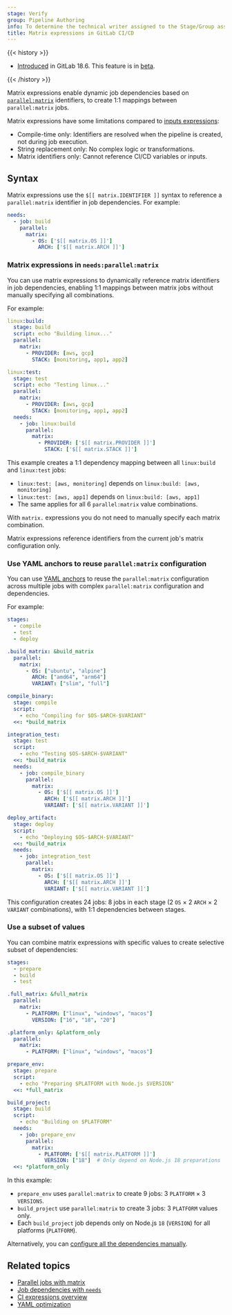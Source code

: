 ```yaml
---
stage: Verify
group: Pipeline Authoring
info: To determine the technical writer assigned to the Stage/Group associated with this page, see https://handbook.gitlab.com/handbook/product/ux/technical-writing/#assignments
title: Matrix expressions in GitLab CI/CD
---
```


{{< history >}}

- [Introduced](https://gitlab.com/gitlab-org/gitlab/-/issues/423553) in GitLab 18.6. This feature is in [beta](../../policy/development_stages_support.md#beta).

{{< /history >}}

Matrix expressions enable dynamic job dependencies based on [`parallel:matrix`](_index.md#parallelmatrix)
identifiers, to create 1:1 mappings between `parallel:matrix` jobs.

Matrix expressions have some limitations compared to [inputs expressions](expressions.md#inputs-context):

- Compile-time only: Identifiers are resolved when the pipeline is created, not during job execution.
- String replacement only: No complex logic or transformations.
- Matrix identifiers only: Cannot reference CI/CD variables or inputs.

## Syntax

Matrix expressions use the `$[[ matrix.IDENTIFIER ]]` syntax to reference a
`parallel:matrix` identifier in job dependencies. For example:

```yaml
needs:
  - job: build
    parallel:
      matrix:
        - OS: ['$[[ matrix.OS ]]']
          ARCH: ['$[[ matrix.ARCH ]]']
```

### Matrix expressions in `needs:parallel:matrix`

You can use matrix expressions to dynamically reference matrix identifiers in job dependencies,
enabling 1:1 mappings between matrix jobs without manually specifying all combinations.

For example:

```yaml
linux:build:
  stage: build
  script: echo "Building linux..."
  parallel:
    matrix:
      - PROVIDER: [aws, gcp]
        STACK: [monitoring, app1, app2]

linux:test:
  stage: test
  script: echo "Testing linux..."
  parallel:
    matrix:
      - PROVIDER: [aws, gcp]
        STACK: [monitoring, app1, app2]
  needs:
    - job: linux:build
      parallel:
        matrix:
          - PROVIDER: ['$[[ matrix.PROVIDER ]]']
            STACK: ['$[[ matrix.STACK ]]']
```

This example creates a 1:1 dependency mapping between all `linux:build` and `linux:test` jobs:

- `linux:test: [aws, monitoring]` depends on `linux:build: [aws, monitoring]`
- `linux:test: [aws, app1]` depends on `linux:build: [aws, app1]`
- The same applies for all 6 `parallel:matrix` value combinations.

With `matrix.` expressions you do not need to manually specify each matrix combination.

Matrix expressions reference identifiers from the current job's matrix configuration only.

### Use YAML anchors to reuse `parallel:matrix` configuration

You can use [YAML anchors](yaml_optimization.md#anchors) to reuse the `parallel:matrix`
configuration across multiple jobs with complex `parallel:matrix` configuration and dependencies.

For example:

```yaml
stages:
  - compile
  - test
  - deploy

.build_matrix: &build_matrix
  parallel:
    matrix:
      - OS: ["ubuntu", "alpine"]
        ARCH: ["amd64", "arm64"]
        VARIANT: ["slim", "full"]

compile_binary:
  stage: compile
  script:
    - echo "Compiling for $OS-$ARCH-$VARIANT"
  <<: *build_matrix

integration_test:
  stage: test
  script:
    - echo "Testing $OS-$ARCH-$VARIANT"
  <<: *build_matrix
  needs:
    - job: compile_binary
      parallel:
        matrix:
          - OS: ['$[[ matrix.OS ]]']
            ARCH: ['$[[ matrix.ARCH ]]']
            VARIANT: ['$[[ matrix.VARIANT ]]']

deploy_artifact:
  stage: deploy
  script:
    - echo "Deploying $OS-$ARCH-$VARIANT"
  <<: *build_matrix
  needs:
    - job: integration_test
      parallel:
        matrix:
          - OS: ['$[[ matrix.OS ]]']
            ARCH: ['$[[ matrix.ARCH ]]']
            VARIANT: ['$[[ matrix.VARIANT ]]']
```

This configuration creates 24 jobs: 8 jobs in each stage (2 `OS` × 2 `ARCH` × 2 `VARIANT` combinations),
with 1:1 dependencies between stages.

### Use a subset of values

You can combine matrix expressions with specific values to create selective subset of dependencies:

```yaml
stages:
  - prepare
  - build
  - test

.full_matrix: &full_matrix
  parallel:
    matrix:
      - PLATFORM: ["linux", "windows", "macos"]
        VERSION: ["16", "18", "20"]

.platform_only: &platform_only
  parallel:
    matrix:
      - PLATFORM: ["linux", "windows", "macos"]

prepare_env:
  stage: prepare
  script:
    - echo "Preparing $PLATFORM with Node.js $VERSION"
  <<: *full_matrix

build_project:
  stage: build
  script:
    - echo "Building on $PLATFORM"
  needs:
    - job: prepare_env
      parallel:
        matrix:
          - PLATFORM: ['$[[ matrix.PLATFORM ]]']
            VERSION: ["18"]  # Only depend on Node.js 18 preparations
  <<: *platform_only
```

In this example:

- `prepare_env` uses `parallel:matrix` to create 9 jobs: 3 `PLATFORM` × 3 `VERSIONS`.
- `build_project` use `parallel:matrix` to create 3 jobs: 3 `PLATFORM` values only.
- Each `build_project` job depends only on Node.js `18` (`VERSION`) for all platforms (`PLATFORM`).

Alternatively, you can [configure all the dependencies manually](../jobs/job_control.md#specify-a-parallelized-job-using-needs-with-multiple-parallelized-jobs).

## Related topics

- [Parallel jobs with matrix](../jobs/job_control.md#parallelize-large-jobs)
- [Job dependencies with `needs`](needs.md)
- [CI expressions overview](expressions.md)
- [YAML optimization](yaml_optimization.md)
